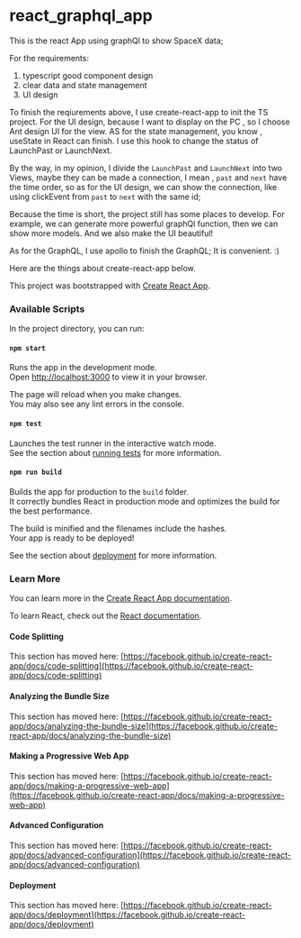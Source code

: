 # react_graphql_app

This is the react App using graphQl to show SpaceX data;

For the requirements:

1. typescript good component design
2. clear data and state management
3. UI design

To finish the reqiurements above, I use create-react-app to init the TS project. For the UI design, because I want to display on the PC , so I choose Ant design UI for the view.
AS for the state management, you know , useState in React can finish. I use this hook to change the status of LaunchPast or LaunchNext.

By the way, in my opinion, I divide the `LaunchPast` and  `LaunchNext` into two Views, maybe they can be made a connection, I mean , `past` and  `next` have the time order, so as for the UI design, we can show the connection, like using clickEvent from `past` to `next` with the same id;

Because the time is short, the project still has some places to develop. For example, we can generate more powerful graphQl function, then we can show more models. And we also make the UI beautiful!

As for the GraphQL, I use apollo to finish the GraphQL; It is convenient. :)

Here are the things about create-react-app below.


This project was bootstrapped with [Create React App](https://github.com/facebook/create-react-app).

### Available Scripts

In the project directory, you can run:

#### `npm start`

Runs the app in the development mode.\
Open [http://localhost:3000](http://localhost:3000) to view it in your browser.

The page will reload when you make changes.\
You may also see any lint errors in the console.

#### `npm test`

Launches the test runner in the interactive watch mode.\
See the section about [running tests](https://facebook.github.io/create-react-app/docs/running-tests) for more information.

#### `npm run build`

Builds the app for production to the `build` folder.\
It correctly bundles React in production mode and optimizes the build for the best performance.

The build is minified and the filenames include the hashes.\
Your app is ready to be deployed!

See the section about [deployment](https://facebook.github.io/create-react-app/docs/deployment) for more information.

### Learn More

You can learn more in the [Create React App documentation](https://facebook.github.io/create-react-app/docs/getting-started).

To learn React, check out the [React documentation](https://reactjs.org/).

#### Code Splitting

This section has moved here: [https://facebook.github.io/create-react-app/docs/code-splitting](https://facebook.github.io/create-react-app/docs/code-splitting)

#### Analyzing the Bundle Size

This section has moved here: [https://facebook.github.io/create-react-app/docs/analyzing-the-bundle-size](https://facebook.github.io/create-react-app/docs/analyzing-the-bundle-size)

#### Making a Progressive Web App

This section has moved here: [https://facebook.github.io/create-react-app/docs/making-a-progressive-web-app](https://facebook.github.io/create-react-app/docs/making-a-progressive-web-app)

#### Advanced Configuration

This section has moved here: [https://facebook.github.io/create-react-app/docs/advanced-configuration](https://facebook.github.io/create-react-app/docs/advanced-configuration)

#### Deployment

This section has moved here: [https://facebook.github.io/create-react-app/docs/deployment](https://facebook.github.io/create-react-app/docs/deployment)

